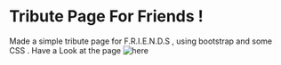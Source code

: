 # Tribute Page For Friends !

Made a simple tribute page for F.R.I.E.N.D.S , using bootstrap and some CSS . Have a Look at the page ![here](https://codepen.io/Justdvnsh2208/pen/ZMdmmR)

